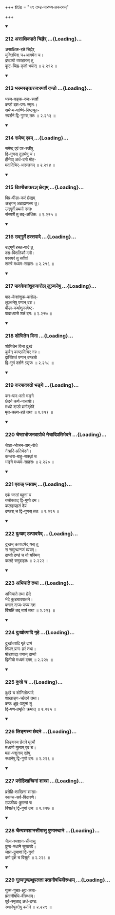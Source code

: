 +++
title = "१९ दण्ड-पारुष्य-प्रकरणम्"

+++

<div class="js_include" includetitle="true" newlevelforh1="3" unfilled url="/kalpAntaram/smRtiH/yAjJNavalkyaH/mUlam/02_vyavahAraH/19_daNDa-pAruShya-prakaraNam/212_asAxikahate_chihnair.md">
<details open><summary><h3>212 असाक्षिकहते चिह्नैर् ...{Loading}...</h3></summary>

असाक्षिक-हते चिह्नैर्  
युक्तिभिश् च+आगमेन च।  
द्रष्टव्यो व्यवहारस् तु  
कूट-चिह्न-कृतो भयात्  ॥ २.२१२ ॥
</details>
</div>
<div class="js_include" includetitle="true" newlevelforh1="3" unfilled url="/kalpAntaram/smRtiH/yAjJNavalkyaH/mUlam/02_vyavahAraH/19_daNDa-pAruShya-prakaraNam/213_bhasmapankarajaHsparshe_daNDo.md">
<details open><summary><h3>213 भस्मपङ्करजःस्पर्शे दण्डो ...{Loading}...</h3></summary>

भस्म-पङ्क-रजः-स्पर्शे  
दण्डो दश-पणः स्मृतः।  
अमेध्य-पार्ष्णि-निष्ठ्यूत-  
स्पर्शने द्वि-गुणस् ततः  ॥ २.२१३ ॥
</details>
</div>
<div class="js_include" includetitle="true" newlevelforh1="3" unfilled url="/kalpAntaram/smRtiH/yAjJNavalkyaH/mUlam/02_vyavahAraH/19_daNDa-pAruShya-prakaraNam/214_sameShv_evam.md">
<details open><summary><h3>214 समेष्व् एवम् ...{Loading}...</h3></summary>

समेष्व् एवं पर-स्त्रीषु  
द्वि-गुणस् तूत्तमेषु च।  
हीनेष्व् अर्ध-दमो मोह-  
मदादिभिर्-अदण्डनम्  ॥ २.२१४ ॥
</details>
</div>
<div class="js_include" includetitle="true" newlevelforh1="3" unfilled url="/kalpAntaram/smRtiH/yAjJNavalkyaH/mUlam/02_vyavahAraH/19_daNDa-pAruShya-prakaraNam/215_viprapIDAkara~n_Chedyam.md">
<details open><summary><h3>215 विप्रपीडाकरञ् छेद्यम् ...{Loading}...</h3></summary>

विप्र-पीडा-करं छेद्यम्  
अङ्गम् अब्राह्मणस्य तु।  
उद्गूर्णे प्रथमो दण्डः  
संस्पर्शे तु तद्-अर्धिकः  ॥ २.२१५ ॥
</details>
</div>
<div class="js_include" includetitle="true" newlevelforh1="3" unfilled url="/kalpAntaram/smRtiH/yAjJNavalkyaH/mUlam/02_vyavahAraH/19_daNDa-pAruShya-prakaraNam/216_udgUrNe_hastapAde.md">
<details open><summary><h3>216 उद्गूर्णे हस्तपादे ...{Loading}...</h3></summary>

उद्गूर्णे हस्त-पादे तु  
दश-विंशतिकौ दमौ।  
परस्परं तु सर्वेषां  
शस्त्रे मध्यम-साहसः  ॥ २.२१६ ॥
</details>
</div>
<div class="js_include" includetitle="true" newlevelforh1="3" unfilled url="/kalpAntaram/smRtiH/yAjJNavalkyaH/mUlam/02_vyavahAraH/19_daNDa-pAruShya-prakaraNam/217_pAdakeshAMshukakarol_lunchaneShu.md">
<details open><summary><h3>217 पादकेशांशुककरोल् लुञ्चनेषु ...{Loading}...</h3></summary>

पाद-केशांशुक-करोल्-  
लुञ्चनेषु पणान् दश।  
पीडा-कर्षांशुकावेष्ट-  
पादाध्यासे शतं दमः  ॥ २.२१७ ॥
</details>
</div>
<div class="js_include" includetitle="true" newlevelforh1="3" unfilled url="/kalpAntaram/smRtiH/yAjJNavalkyaH/mUlam/02_vyavahAraH/19_daNDa-pAruShya-prakaraNam/218_shoNitena_vinA.md">
<details open><summary><h3>218 शोणितेन विना ...{Loading}...</h3></summary>

शोणितेन विना दुःखं  
कुर्वन् काष्ठादिभिर् नरः।  
द्वात्रिंशतं पणान् दण्ड्यो  
द्वि-गुणं दर्शने ऽसृजः  ॥ २.२१८ ॥
</details>
</div>
<div class="js_include" includetitle="true" newlevelforh1="3" unfilled url="/kalpAntaram/smRtiH/yAjJNavalkyaH/mUlam/02_vyavahAraH/19_daNDa-pAruShya-prakaraNam/219_karapAdadato_bhange.md">
<details open><summary><h3>219 करपाददतो भङ्गे ...{Loading}...</h3></summary>

कर-पाद-दतो भङ्गे  
छेदने कर्ण-नासयोः।  
मध्यो दण्डो व्रणोद्भेदे  
मृत-कल्प-हते तथा  ॥ २.२१९ ॥
</details>
</div>
<div class="js_include" includetitle="true" newlevelforh1="3" unfilled url="/kalpAntaram/smRtiH/yAjJNavalkyaH/mUlam/02_vyavahAraH/19_daNDa-pAruShya-prakaraNam/220_cheShTAbhojanavAgrodhe_netrAdipratibhedane.md">
<details open><summary><h3>220 चेष्टाभोजनवाग्रोधे नेत्रादिप्रतिभेदने ...{Loading}...</h3></summary>

चेष्टा-भोजन-वाग्-रोधे  
नेत्रादि-प्रतिभेदने।  
कन्धरा-बाहु-सक्थ्नां च  
भङ्गे मध्यम-साहसः  ॥ २.२२० ॥
</details>
</div>
<div class="js_include" includetitle="true" newlevelforh1="3" unfilled url="/kalpAntaram/smRtiH/yAjJNavalkyaH/mUlam/02_vyavahAraH/19_daNDa-pAruShya-prakaraNam/221_eka~N_ghnatAm.md">
<details open><summary><h3>221 एकङ् घ्नताम् ...{Loading}...</h3></summary>

एकं घ्नतां बहूनां च  
यथोक्ताद् द्वि-गुणो दमः।  
कलहापहृतं देयं  
दण्डश् च द्वि-गुणस् ततः  ॥ २.२२१ ॥
</details>
</div>
<div class="js_include" includetitle="true" newlevelforh1="3" unfilled url="/kalpAntaram/smRtiH/yAjJNavalkyaH/mUlam/02_vyavahAraH/19_daNDa-pAruShya-prakaraNam/222_duHkham_utpAdayed.md">
<details open><summary><h3>222 दुःखम् उत्पादयेद् ...{Loading}...</h3></summary>

दुःखम् उत्पादयेद् यस् तु  
स समुत्थानजं व्ययम्।  
दाप्यो दण्डं च यो यस्मिन्  
कलहे समुदाहृतः  ॥ २.२२२ ॥
</details>
</div>
<div class="js_include" includetitle="true" newlevelforh1="3" unfilled url="/kalpAntaram/smRtiH/yAjJNavalkyaH/mUlam/02_vyavahAraH/19_daNDa-pAruShya-prakaraNam/223_abhighAte_tathA.md">
<details open><summary><h3>223 अभिघाते तथा ...{Loading}...</h3></summary>

अभिघाते तथा छेदे  
भेदे कुड्यावपातने।  
पणान् दाप्यः पञ्च दश  
विंशतिं तद् व्ययं तथा  ॥ २.२२३ ॥
</details>
</div>
<div class="js_include" includetitle="true" newlevelforh1="3" unfilled url="/kalpAntaram/smRtiH/yAjJNavalkyaH/mUlam/02_vyavahAraH/19_daNDa-pAruShya-prakaraNam/224_duHkhotpAdi_gRhe.md">
<details open><summary><h3>224 दुःखोत्पादि गृहे ...{Loading}...</h3></summary>

दुःखोत्पादि गृहे द्रव्यं  
क्षिपन् प्राण-हरं तथा।  
षोडशाद्यः पणान् दाप्यो  
द्वितीयो मध्यमं दमम्  ॥ २.२२४ ॥
</details>
</div>
<div class="js_include" includetitle="true" newlevelforh1="3" unfilled url="/kalpAntaram/smRtiH/yAjJNavalkyaH/mUlam/02_vyavahAraH/19_daNDa-pAruShya-prakaraNam/225_duHkhe_cha.md">
<details open><summary><h3>225 दुःखे च ...{Loading}...</h3></summary>

दुःखे च शोणितोत्पादे  
शाखाङ्ग-च्छेदने तथा।  
दण्डः क्षुद्र-पशूनां तु  
द्वि-पण-प्रभृतिः क्रमात्  ॥ २.२२५ ॥
</details>
</div>
<div class="js_include" includetitle="true" newlevelforh1="3" unfilled url="/kalpAntaram/smRtiH/yAjJNavalkyaH/mUlam/02_vyavahAraH/19_daNDa-pAruShya-prakaraNam/226_lingasya_Chedane.md">
<details open><summary><h3>226 लिङ्गस्य छेदने ...{Loading}...</h3></summary>

लिङ्गस्य छेदने मृत्यौ  
मध्यमो मूल्यम् एव च।  
महा-पशूनाम् एतेषु  
स्थानेषु द्वि-गुणो दमः  ॥ २.२२६ ॥
</details>
</div>
<div class="js_include" includetitle="true" newlevelforh1="3" unfilled url="/kalpAntaram/smRtiH/yAjJNavalkyaH/mUlam/02_vyavahAraH/19_daNDa-pAruShya-prakaraNam/227_prarohishAkhinAM_shAkhA.md">
<details open><summary><h3>227 प्ररोहिशाखिनां शाखा ...{Loading}...</h3></summary>

प्ररोहि-शाखिनां शाखा-  
स्कन्ध-सर्व-विदारणे।  
उपजीव्य-द्रुमाणां च  
विंशतेर् द्वि-गुणो दमः  ॥ २.२२७ ॥
</details>
</div>
<div class="js_include" includetitle="true" newlevelforh1="3" unfilled url="/kalpAntaram/smRtiH/yAjJNavalkyaH/mUlam/02_vyavahAraH/19_daNDa-pAruShya-prakaraNam/228_chaityashmashAnasImAsu_puNyasthAne.md">
<details open><summary><h3>228 चैत्यश्मशानसीमासु पुण्यस्थाने ...{Loading}...</h3></summary>

चैत्य-श्मशान-सीमासु  
पुण्य-स्थाने सुरालये।  
जात-द्रुमाणां द्वि-गुणो  
दमो वृक्षे च विश्रुते  ॥ २.२२८ ॥
</details>
</div>
<div class="js_include" includetitle="true" newlevelforh1="3" unfilled url="/kalpAntaram/smRtiH/yAjJNavalkyaH/mUlam/02_vyavahAraH/19_daNDa-pAruShya-prakaraNam/229_gulmaguchChaxupalatA_pratAnauShadhivIrudhAm.md">
<details open><summary><h3>229 गुल्मगुच्छक्षुपलता प्रतानौषधिवीरुधाम् ...{Loading}...</h3></summary>

गुल्म-गुच्छ-क्षुप-लता-  
प्रतानौषधि-वीरुधाम्।  
पूर्व-स्मृताद् अर्ध-दण्डः  
स्थानेषूक्तेषु कर्तने  ॥ २.२२९ ॥
</details>
</div>
